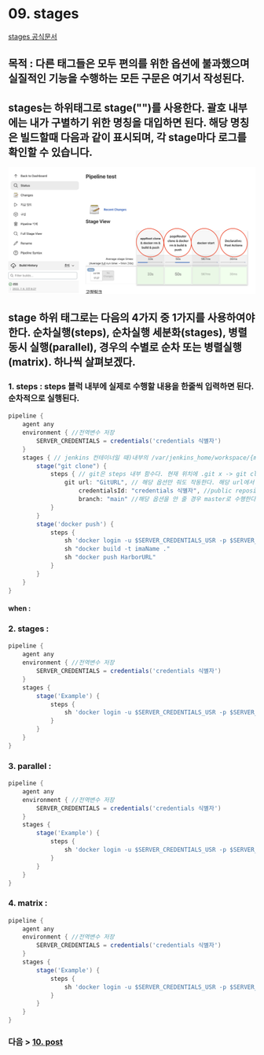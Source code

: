 # 09. stages
[stages 공식문서](https://www.jenkins.io/doc/book/pipeline/syntax/#stages)
## 목적 : 다른 태그들은 모두 편의를 위한 옵션에 불과했으며 <br>실질적인 기능을 수행하는 모든 구문은 여기서 작성된다.
## stages는 하위태그로 stage("")를 사용한다. 괄호 내부에는 내가 구별하기 위한 명칭을 대입하면 된다. 해당 명칭은 빌드할때 다음과 같이 표시되며, 각 stage마다 로그를 확인할 수 있습니다.
![stage](/images/stage.png)
## stage 하위 태그로는 다음의 4가지 중 1가지를 사용하여야 한다. 순차실행(steps), 순차실행 세분화(stages), 병렬 동시 실행(parallel), 경우의 수별로 순차 또는 병렬실행(matrix). 하나씩 살펴보겠다.

### 1. steps : steps 블럭 내부에 실제로 수행할 내용을 한줄씩 입력하면 된다. 순차적으로 실행된다.
```groovy
pipeline {
    agent any
    environment { //전역변수 저장
        SERVER_CREDENTIALS = credentials('credentials 식별자')
    }
    stages { // jenkins 컨테이너일 때)내부의 /var/jenkins_home/workspace/{myJobName}에서 실행된다
        stage("git clone") {
            steps { // git은 steps 내부 함수다. 현재 위치에 .git x -> git clone, .git o -> fetch만 수행
                git url: "GitURL", // 해당 옵션만 줘도 작동한다. 해당 url에서 git clone을 수행한다
                    credentialsId: "credentials 식별자", //public repository면 해당 로그인 정보가 필요없다
                    branch: "main" //해당 옵션을 안 줄 경우 master로 수행한다
            }
        }
        stage('docker push') {
            steps {
                sh 'docker login -u $SERVER_CREDENTIALS_USR -p $SERVER_CREDENTIALS_PSW HarborURL'
                sh "docker build -t imaName ."
                sh "docker push HarborURL"
            }
        }
    }
}
```

#### when : 


### 2. stages : 
```groovy
pipeline {
    agent any
    environment { //전역변수 저장
        SERVER_CREDENTIALS = credentials('credentials 식별자')
    }
    stages {
        stage('Example') {
            steps {
                sh 'docker login -u $SERVER_CREDENTIALS_USR -p $SERVER_CREDENTIALS_PSW HarborURL'
            }
        }
    }
}
```

### 3. parallel : 
```groovy
pipeline {
    agent any
    environment { //전역변수 저장
        SERVER_CREDENTIALS = credentials('credentials 식별자')
    }
    stages {
        stage('Example') {
            steps {
                sh 'docker login -u $SERVER_CREDENTIALS_USR -p $SERVER_CREDENTIALS_PSW HarborURL'
            }
        }
    }
}
```

### 4. matrix : 
```groovy
pipeline {
    agent any
    environment { //전역변수 저장
        SERVER_CREDENTIALS = credentials('credentials 식별자')
    }
    stages {
        stage('Example') {
            steps {
                sh 'docker login -u $SERVER_CREDENTIALS_USR -p $SERVER_CREDENTIALS_PSW HarborURL'
            }
        }
    }
}
```

### 다음 > [10. post](10.%20post.md)

